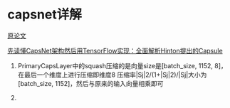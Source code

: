 # capsnet详解

[原论文](https://arxiv.org/pdf/1710.09829.pdf)

[先读懂CapsNet架构然后用TensorFlow实现：全面解析Hinton提出的Capsule](https://www.jiqizhixin.com/articles/2017-11-05)


1. PrimaryCapsLayer中的squash压缩的是向量size是[batch_size, 1152, 8]，在最后一个维度上进行压缩即维度8
压缩率|Sj|2/(1+|Sj|2)/|Sj|大小为[batch_size, 1152]，然后与原来的输入向量相乘即可

2. 